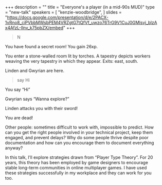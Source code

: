 +++
description = ""
title = "Everyone's a player (in a mid-90s MUD)"
type = "new-talk"
speakers = [
        "kenzie-woodbridge",
]
slides = "https://docs.google.com/presentation/d/e/2PACX-1vRno8_ciPVbbMWsbPEM4VRZgtG7tQfVf_uwzo76TrG9V1CuJ0GMlsvj_blzAx4AfzL-Ilnv_k75pbZX/embed"
+++
>N

You have found a secret room! You gain 26xp.

You enter a stone-walled room lit by torches. A tapestry depicts workers weaving the very tapestry in which they appear. Exits: east, south.

Linden and Gwyrian are here.

>say Hi

You say “Hi”

Gwyrian says “Wanna explore?”

Linden attacks you with their sword!

You are dead!

Other people: sometimes difficult to work with, impossible to predict. How can you get the right people involved in your technical project, keep them engaged, and prevent delays? Why do some people thrive despite poor documentation and how can you encourage them to document everything anyway?

In this talk, I’ll explore strategies drawn from “Player Type Theory”. For 20 years, this theory has been employed by game designers to encourage stable long-term communities in online multiplayer games. I have used these strategies successfully in my workplace and they can work for you too.